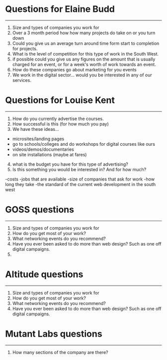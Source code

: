 
# Questions for Elaine Budd
---

1. Size and types of companies you work for
2. Over a 3 month period how how many projects do take on or you turn down
3. Could you give us an average turn around time form start to completion for projects.
4. What is the level of competition for this type of work in the South West.
3. if possible could you give us any figures on the amount that is usually charged for an event, or for a week's worth of work towards an event. 
5. How do these companies go about marketing for you events
6. We work in the digital sector… would you be interested in any of our services.

# Questions for Louise Kent
---

1. How do you currently advertise the courses.
2. How successful is this (for how much you pay)
3. We have these ideas…
- microsites/landing pages
- go to schools/colleges and do workshops for digital courses like ours
- videos/demos/documentaries
- on site installations (maybe at fares)
4. what is the budget you have for this type of advertising?
5. Is this something you would be interested in? And for how much?

-costs
-jobs that are available
-size of companies that ask for work
-how long they take
-the standard of the current web development in the south west


# GOSS questions
---

1. Size and types of companies you work for
2. How do you get most of your work?
3. What networking events do you recommend?
4. Have you ever been asked to do more than web design? Such as one  off digital campaigns.
5. 

# Altitude questions
---

1. Size and types of companies you work for
2. How do you get most of your work?
3. What networking events do you recommend?
4. Have you ever been asked to do more than web design? Such as one  off digital campaigns.


# Mutant Labs questions
---

1. How many sections of the company are there?